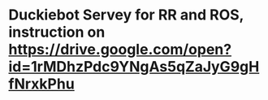 # Duckiebot Servey for RR and ROS, instruction on https://drive.google.com/open?id=1rMDhzPdc9YNgAs5qZaJyG9gHfNrxkPhu
